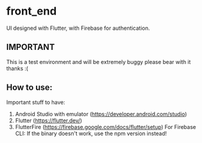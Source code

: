 # front_end

UI designed with Flutter, with Firebase for authentication.

## IMPORTANT

This is a test environment and will be extremely buggy please bear with it thanks :(


## How to use:

Important stuff to have:
1. Android Studio with emulator (https://developer.android.com/studio)
2. Flutter (https://flutter.dev/)
3. FlutterFire (https://firebase.google.com/docs/flutter/setup) For Firebase CLI: If the binary doesn't work, use the npm version instead!


